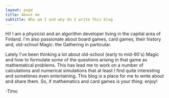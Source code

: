 ```yaml
---
layout: page
title: About me
subtitle: Who am I and why do I write this blog
---
```


Hi! I am a physicist and an algorithm developer living in the capital area of Finland. I'm also passionate about board games, card games, their history and, old-school Magic: the Gathering in particular.

Lately I've been thinking a lot about old-school (early to mid-90's) Magic and how to formulate some of the questions arising in that game as mathematical problems. This has lead me to work on a number of calculations and numerical simulations that at least I find quite interesting and sometimes even entertaining. This blog is a place for me to write about and share them. So, if mathematics and card games is your thing: enjoy!

-Timo
